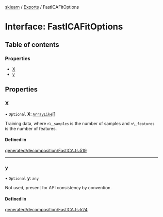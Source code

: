 [sklearn](../readme.md) / [Exports](../modules.md) / FastICAFitOptions

# Interface: FastICAFitOptions

## Table of contents

### Properties

- [X](FastICAFitOptions.md#x)
- [y](FastICAFitOptions.md#y)

## Properties

### X

• `Optional` **X**: [`ArrayLike`](../modules.md#arraylike)[]

Training data, where `n\_samples` is the number of samples and `n\_features` is the number of features.

#### Defined in

[generated/decomposition/FastICA.ts:519](https://github.com/transitive-bullshit/scikit-learn-ts/blob/367336a/packages/sklearn/src/generated/decomposition/FastICA.ts#L519)

___

### y

• `Optional` **y**: `any`

Not used, present for API consistency by convention.

#### Defined in

[generated/decomposition/FastICA.ts:524](https://github.com/transitive-bullshit/scikit-learn-ts/blob/367336a/packages/sklearn/src/generated/decomposition/FastICA.ts#L524)
